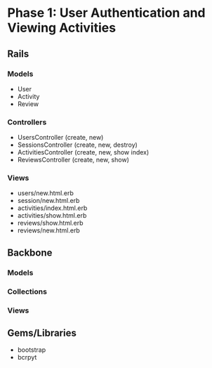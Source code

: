 # Phase 1: User Authentication and Viewing Activities

## Rails
### Models
* User
* Activity
* Review

### Controllers
* UsersController (create, new)
* SessionsController (create, new, destroy)
* ActivitiesController (create, new, show index)
* ReviewsController (create, new, show)

### Views
* users/new.html.erb
* session/new.html.erb
* activities/index.html.erb
* activities/show.html.erb
* reviews/show.html.erb
* reviews/new.html.erb

## Backbone
### Models

### Collections

### Views

## Gems/Libraries
* bootstrap
* bcrpyt
